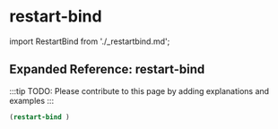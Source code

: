 # restart-bind

import RestartBind from './_restartbind.md';

<RestartBind />

## Expanded Reference: restart-bind

:::tip
TODO: Please contribute to this page by adding explanations and examples
:::

```lisp
(restart-bind )
```
